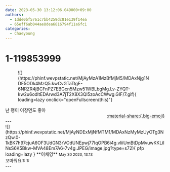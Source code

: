 ```yaml
---
date: 2023-05-30 13:12:06.049000+09:00
authors:
  - 1dde0bf5761c7bb4259dc81e139f14ea
  - 65eff6ab044ae8dea6816794f11a6fc1
categories:
  - Chaeyoung
---
```


# 1-119853999

<div class="post-container" markdown="1">
<div class="content-container md-sidebar__scrollwrap" markdown="1">


<figure markdown="1">
![](https://phinf.wevpstatic.net/MjAyMzA1MzBfMjM5/MDAxNjg1NDE5ODk4MzQ5.kwCvGTaTtgE-6NRZR4jBCFnPZ7EBGcn5Mzw51WBLbgMg.Lv-ZYQT-kw2u6odltEDArwd3A7jT2X8X3QI5zoAcCWwg.GIF/7.gif){ loading=lazy onclick="openFullscreen(this)"}
</figure>
난 꽹이 이장면도 좋아 

</div>
</div>

<div style="text-align: right;" markdown="1">
<a href="https://weverse.io/fromis9/fanpost/1-119853999" style="text-align: right;">:material-share:{.big-emoji}</a>
</div>
---

<div class="comments-container md-sidebar__scrollwrap" markdown="1">
<div class="comment" markdown="1">
<div class='id-container' markdown="1">
![](https://phinf.wevpstatic.net/MjAyNDExMjNfMTM1/MDAxNzMyMzUyOTg3NzQw.0-1kBK7h97cjuA6OF3UdGN3rVOdUNEpwj77IqOPB6i4g.vliiUmBtDpMvuwKKLiINsS6K5Bkw-MVA48Em7A6-7v4g.JPEG/image.jpg?type=s72){ pfp loading=lazy }
**<span class="artist">이채영</span>** <small>May 30 2023, 13:13</small><br>
</div>
<div class='comment-body' markdown="1">
꼬마워요ㅎㅎ
</div>
</div>
</div>
---
